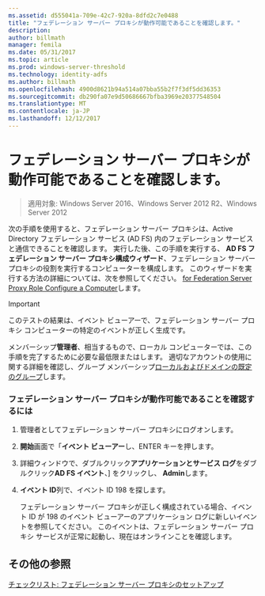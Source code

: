 ```yaml
---
ms.assetid: d555041a-709e-42c7-920a-8dfd2c7e0488
title: "フェデレーション サーバー プロキシが動作可能であることを確認します。"
description: 
author: billmath
manager: femila
ms.date: 05/31/2017
ms.topic: article
ms.prod: windows-server-threshold
ms.technology: identity-adfs
ms.author: billmath
ms.openlocfilehash: 4900d8621b94a514a07bba55b2f7f3df5dd36353
ms.sourcegitcommit: db290fa07e9d50686667bfba3969e20377548504
ms.translationtype: MT
ms.contentlocale: ja-JP
ms.lasthandoff: 12/12/2017
---
```

# <a name="verify-that-a-federation-server-proxy-is-operational"></a>フェデレーション サーバー プロキシが動作可能であることを確認します。

>適用対象: Windows Server 2016、Windows Server 2012 R2、Windows Server 2012

次の手順を使用すると、フェデレーション サーバー プロキシは、Active Directory フェデレーション サービス \(AD FS\) 内のフェデレーション サービスと通信できることを確認します。 実行した後、この手順を実行する、 **AD FS フェデレーション サーバー プロキシ構成ウィザード**、フェデレーション サーバー プロキシの役割を実行するコンピューターを構成します。 このウィザードを実行する方法の詳細については、次を参照してください。 [for Federation Server Proxy Role Configure a Computer](Configure-a-Computer-for-the-Federation-Server-Proxy-Role.md)します。  
  
> [!IMPORTANT]  
> このテストの結果は、イベント ビューアーで、フェデレーション サーバー プロキシ コンピューターの特定のイベントが正しく生成です。  
  
メンバーシップ**管理者**、相当するもので、ローカル コンピューターでは、この手順を完了するために必要な最低限またはします。  適切なアカウントの使用に関する詳細を確認し、グループ メンバーシップ[ローカルおよびドメインの既定のグループ](https://go.microsoft.com/fwlink/?LinkId=83477)します。   
  
### <a name="to-verify-that-a-federation-server-proxy-is-operational"></a>フェデレーション サーバー プロキシが動作可能であることを確認するには  
  
1.  管理者としてフェデレーション サーバー プロキシにログオンします。  
  
2.  **開始**画面で「**イベント ビューアー**し、ENTER キーを押します。  
  
3.  詳細ウィンドウで、ダブルクリック**アプリケーションとサービス ログ**をダブルクリック**AD FS イベント**、] をクリックし、 **Admin**します。  
  
4.  **イベント ID**列で、イベント ID 198 を探します。  
  
    フェデレーション サーバー プロキシが正しく構成されている場合、イベント ID が 198 のイベント ビューアーのアプリケーション ログに新しいイベントを参照してください。 このイベントは、フェデレーション サーバー プロキシ サービスが正常に起動し、現在はオンラインことを確認します。  
  
## <a name="additional-references"></a>その他の参照  
[チェックリスト: フェデレーション サーバー プロキシのセットアップ](Checklist--Setting-Up-a-Federation-Server-Proxy.md)  
  

